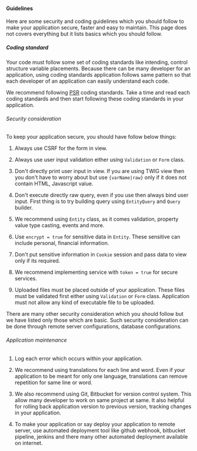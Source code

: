 #### Guidelines

Here are some security and coding guidelines which you should follow to make your application secure, faster and easy to maintain. This page does not covers everything but it lists basics which you should follow.

##### Coding standard

Your code must follow some set of coding standards like intending, control structure variable placements. Because there can be many developer for an application, using coding standards application follows same pattern so that each developer of an application can easily understand each code.

We recommend following [PSR](https://www.php-fig.org/psr/) coding standards. Take a time and read each coding standards and then start following these coding standards in your application.

###### Security consideration

To keep your application secure, you should have follow below things:

1. Always use CSRF for the form in view.

2. Always use user input validation either using `Validation` or `Form` class.

3. Don't directly print user input in view. If you are using TWIG view then you don't have to worry about but use `{varName|raw}` only if it does not contain HTML, Javascript value.

4. Don't execute directly raw query, even if you use then always bind user input. First thing is to try building query using `EntityQuery` and `Query` builder.

5. We recommend using `Entity` class, as it comes validation, property value type casting, events and more.

6. Use `encrypt = true` for sensitive data in `Entity`. These sensitive can include personal, financial information.

7. Don't put sensitive information in `Cookie` session and pass data to view only if its required.

8. We recommend implementing service with `token = true` for secure services.

9. Uploaded files must be placed outside of your application. These files must be validated first either using `Validation` or `Form`
class. Application must not allow any kind of executable file to be uploaded.

There are many other security consideration which you should follow but we have listed only those which are basic. Such security consideration can be done through remote server configurations, database configurations.


###### Application maintenance

1. Log each error which occurs within your application.

2. We recommend using translations for each line and word. Even if your application to be meant for only one language, translations can remove repetition for same line or word.

3. We also recommend using Git, Bitbucket for version control system. This allow many developer to work on same project at same. It also helpful for rolling back application version to previous version, tracking changes in your application.

4. To make your application or say deploy your application to remote server, use automated deployment tool like github webhook, bitbucket pipeline, jenkins and there many other automated deployment available on internet.

